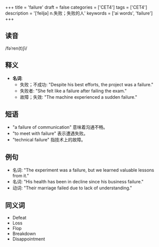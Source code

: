 +++
title = 'failure'
draft = false
categories = ['CET4']
tags = ['CET4']
description = '[ˈfeiljə] n.失败；失败的人'
keywords = ['ai words', 'failure']
+++

## 读音
/fəˈren(t)ʃi/

## 释义
- **名词**:
   - 失败；不成功: "Despite his best efforts, the project was a failure."
   - 失败者: "She felt like a failure after failing the exam."
   - 故障；失效: "The machine experienced a sudden failure."

## 短语
- "a failure of communication" 意味着沟通不畅。
- "to meet with failure" 表示遭遇失败。
- "technical failure" 指技术上的故障。

## 例句
- 名词: "The experiment was a failure, but we learned valuable lessons from it."
- 名词: "His health has been in decline since his business failure."
- 动词: "Their marriage failed due to lack of understanding."

## 同义词
- Defeat
- Loss
- Flop
- Breakdown
- Disappointment
